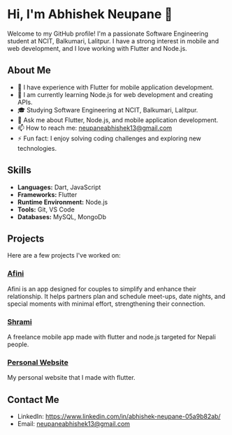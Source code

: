 # Hi, I'm Abhishek Neupane 👋

Welcome to my GitHub profile! I'm a passionate Software Engineering student at NCIT, Balkumari, Lalitpur. I have a strong interest in mobile and web development, and I love working with Flutter and Node.js.

## About Me

- 🔭 I have experience with Flutter for mobile application development.
- 🌱 I am currently learning Node.js for web development and creating APIs.
- 🎓 Studying Software Engineering at NCIT, Balkumari, Lalitpur.
- 💬 Ask me about Flutter, Node.js, and mobile application development.
- 📫 How to reach me: neupaneabhishek13@gmail.com
- ⚡ Fun fact: I enjoy solving coding challenges and exploring new technologies.

## Skills

- **Languages:** Dart, JavaScript
- **Frameworks:** Flutter
- **Runtime Environment:** Node.js
- **Tools:** Git, VS Code
- **Databases:** MySQL, MongoDb

## Projects

Here are a few projects I've worked on:

### [Afini](https://github.com/ayruvedaAvi/afini)
Afini is an app designed for couples to simplify and enhance their relationship. It helps partners plan and schedule meet-ups, date nights, and special moments with minimal effort, strengthening their connection.

### [Shrami](https://github.com/ayruvedaAvi/Project-II)
A freelance mobile app made with flutter and node.js targeted for Nepali people.

### [Personal Website](https://github.com/ayruvedaAvi/personal_website)
My personal website that I made with flutter.



## Contact Me

- LinkedIn: https://www.linkedin.com/in/abhishek-neupane-05a9b82ab/
- Email: neupaneabhishek13@gmail.com
  
